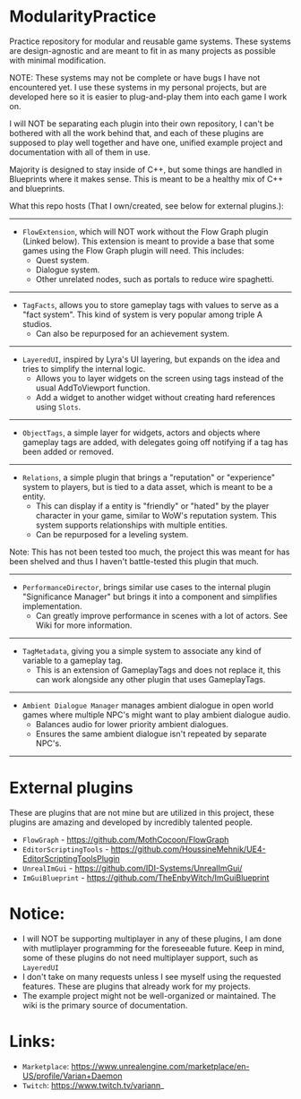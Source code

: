 # ModularityPractice
Practice repository for modular and reusable game systems.
These systems are design-agnostic and are meant to fit in as many projects as possible with minimal modification.

NOTE: These systems may not be complete or have bugs I have not encountered yet. I use these systems in my personal projects, but are developed here so it is easier to plug-and-play them into each game I work on.

I will NOT be separating each plugin into their own repository, I can't be bothered with all the work behind that, and each of these plugins are supposed to play well together and have one, unified example project and documentation with all of them in use.

Majority is designed to stay inside of C++, but some things are handled in Blueprints where it makes sense. This is meant to be a healthy mix of C++ and blueprints.

What this repo hosts (That I own/created, see below for external plugins.):

---
- `FlowExtension`, which will NOT work without the Flow Graph plugin (Linked below). This extension is meant to provide a base that some games using the Flow Graph plugin will need. This includes:
	- Quest system.
	- Dialogue system.
   	- Other unrelated nodes, such as portals to reduce wire spaghetti.

---
 - `TagFacts`, allows you to store gameplay tags with values to serve as a "fact system". This kind of system is very popular among triple A studios.
   	- Can also be repurposed for an achievement system.

---
 - `LayeredUI`, inspired by Lyra's UI layering, but expands on the idea and tries to simplify the internal logic.
 	- Allows you to layer widgets on the screen using tags instead of the usual AddToViewport function.
  	- Add a widget to another widget without creating hard references using `Slots`.

---
 - `ObjectTags`, a simple layer for widgets, actors and objects where gameplay tags are added, with delegates going off notifying if a tag has been added or removed.

---
 - `Relations`, a simple plugin that brings a "reputation" or "experience" system to players, but is tied to a data asset, which is meant to be a entity.
	 - This can display if a entity is "friendly" or "hated" by the player character in your game, similar to WoW's reputation system. This system supports relationships with multiple entities.
  	 - Can be repurposed for a leveling system.

Note: This has not been tested too much, the project this was meant for has been shelved and thus I haven't battle-tested this plugin that much.

---
 - `PerformanceDirector`, brings similar use cases to the internal plugin "Significance Manager" but brings it into a component and simplifies implementation.
 	- Can greatly improve performance in scenes with a lot of actors. See Wiki for more information.

---
 - `TagMetadata`, giving you a simple system to associate any kind of variable to a gameplay tag.
   - This is an extension of GameplayTags and does not replace it, this can work alongside any other plugin that uses GameplayTags.

---
- `Ambient Dialogue Manager` manages ambient dialogue in open world games where multiple NPC's might want to play ambient dialogue audio.
  - Balances audio for lower priority ambient dialogues.
  - Ensures the same ambient dialogue isn't repeated by separate NPC's.

---
# External plugins
These are plugins that are not mine but are utilized in this project, these plugins are amazing and developed by incredibly talented people.
 - `FlowGraph` - https://github.com/MothCocoon/FlowGraph
 - `EditorScriptingTools` - https://github.com/HoussineMehnik/UE4-EditorScriptingToolsPlugin
 - `UnrealImGui` - https://github.com/IDI-Systems/UnrealImGui/
 - `ImGuiBlueprint` - https://github.com/TheEnbyWitch/ImGuiBlueprint

# Notice:
- I will NOT be supporting multiplayer in any of these plugins, I am done with mutliplayer programming for the foreseeable future.
Keep in mind, some of these plugins do not need multiplayer support, such as `LayeredUI`
- I don't take on many requests unless I see myself using the requested features. These are plugins that already work for my projects.
- The example project might not be well-organized or maintained. The wiki is the primary source of documentation.

# Links:
- `Marketplace`: https://www.unrealengine.com/marketplace/en-US/profile/Varian+Daemon
- `Twitch`: https://www.twitch.tv/variann_